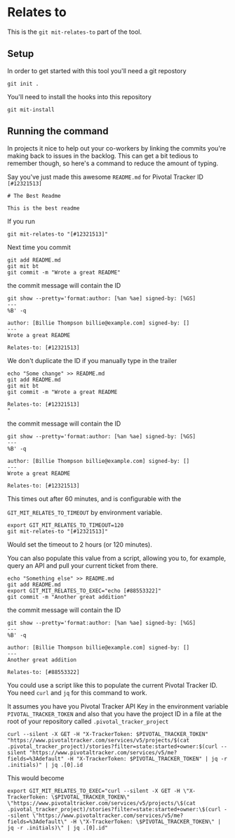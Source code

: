 # Relates to

This is the `git mit-relates-to` part of the tool.

## Setup

In order to get started with this tool you'll need a git repostory

``` shell,script(name="1",expected_exit_code=0)
git init .
```

You'll need to install the hooks into this repository

``` shell,script(name="2",expected_exit_code=0)
git mit-install
```

## Running the command

In projects it nice to help out your co-workers by linking the commits
you're making back to issues in the backlog. This can get a bit tedious
to remember though, so here's a command to reduce the amount of typing.

Say you've just made this awesome `README.md` for Pivotal Tracker ID
`[#12321513]`

``` markdown,file(path="README.md")
# The Best Readme

This is the best readme
```

If you run

``` shell,script(name="2",expected_exit_code=0)
git mit-relates-to "[#12321513]"
```

Next time you commit

``` shell,script(name="3",expected_exit_code=0)
git add README.md
git mit bt
git commit -m "Wrote a great README"
```

the commit message will contain the ID

``` shell,script(name="4",expected_exit_code=0)
git show --pretty='format:author: [%an %ae] signed-by: [%GS] 
---
%B' -q
```

``` text,verify(script_name="4",stream=stdout)
author: [Billie Thompson billie@example.com] signed-by: [] 
---
Wrote a great README

Relates-to: [#12321513]
```

We don't duplicate the ID if you manually type in the trailer

``` shell,script(name="3",expected_exit_code=0)
echo "Some change" >> README.md
git add README.md
git mit bt
git commit -m "Wrote a great README

Relates-to: [#12321513]
"
```

the commit message will contain the ID

``` shell,script(name="4",expected_exit_code=0)
git show --pretty='format:author: [%an %ae] signed-by: [%GS] 
---
%B' -q
```

``` text,verify(script_name="4",stream=stdout)
author: [Billie Thompson billie@example.com] signed-by: [] 
---
Wrote a great README

Relates-to: [#12321513]
```

This times out after 60 minutes, and is configurable with the

`GIT_MIT_RELATES_TO_TIMEOUT` by environment variable.

``` shell,script(name="5",expected_exit_code=0)
export GIT_MIT_RELATES_TO_TIMEOUT=120
git mit-relates-to "[#12321513]"
```

Would set the timeout to 2 hours (or 120 minutes).

You can also populate this value from a script, allowing you to, for
example, query an API and pull your current ticket from there.

``` shell,script(name="3",expected_exit_code=0)
echo "Something else" >> README.md
git add README.md
export GIT_MIT_RELATES_TO_EXEC="echo [#88553322]"
git commit -m "Another great addition"
```

the commit message will contain the ID

``` shell,script(name="4",expected_exit_code=0)
git show --pretty='format:author: [%an %ae] signed-by: [%GS] 
---
%B' -q
```

``` text,verify(script_name="4",stream=stdout)
author: [Billie Thompson billie@example.com] signed-by: [] 
---
Another great addition

Relates-to: [#88553322]
```

You could use a script like this to populate the current Pivotal Tracker
ID. You need `curl` and `jq` for this command to work.

It assumes you have you Pivotal Tracker API Key in the environment
variable `PIVOTAL_TRACKER_TOKEN` and also that you have the project ID
in a file at the root of your repository called
`.pivotal_tracker_project`

``` shell,skip()
curl --silent -X GET -H "X-TrackerToken: $PIVOTAL_TRACKER_TOKEN" "https://www.pivotaltracker.com/services/v5/projects/$(cat .pivotal_tracker_project)/stories?filter=state:started+owner:$(curl --silent "https://www.pivotaltracker.com/services/v5/me?fields=%3Adefault" -H "X-TrackerToken: $PIVOTAL_TRACKER_TOKEN" | jq -r .initials)" | jq .[0].id
```

This would become

``` shell,skip()
export GIT_MIT_RELATES_TO_EXEC="curl --silent -X GET -H \"X-TrackerToken: \$PIVOTAL_TRACKER_TOKEN\" \"https://www.pivotaltracker.com/services/v5/projects/\$(cat .pivotal_tracker_project)/stories?filter=state:started+owner:\$(curl --silent \"https://www.pivotaltracker.com/services/v5/me?fields=%3Adefault\" -H \"X-TrackerToken: \$PIVOTAL_TRACKER_TOKEN\" | jq -r .initials)\" | jq .[0].id"
```

